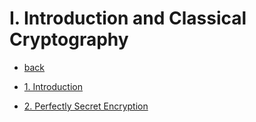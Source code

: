 # I. Introduction and Classical Cryptography

- [back](../cryptography.md)

- [1. Introduction](introduction/intro.md)
- [2. Perfectly Secret Encryption](pse/pse.md)